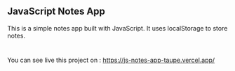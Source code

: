 ## JavaScript Notes App
This is a simple notes app built with JavaScript. It uses localStorage to store notes.
#
You can see live this project on : https://js-notes-app-taupe.vercel.app/
